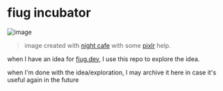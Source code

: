 # fiug incubator

![image](https://user-images.githubusercontent.com/1816471/134601563-d3e39a66-dee0-4aca-a729-e4fc04920fd1.png)
> image created with [night cafe](https://creator.nightcafe.studio/creation/5i8ZEDWlcAnJDs7gJJp7) with some [pixlr](https://pixlr.com/e/) help.

when I have an idea for [fiug.dev](https://fiug.dev), I use this repo to explore the idea.  

when I'm done with the idea/exploration, I may archive it here in case it's useful again in the future

